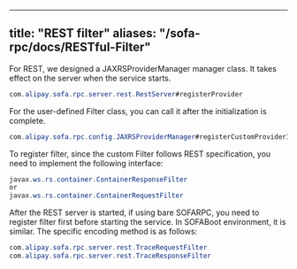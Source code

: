 
---
title: "REST filter"
aliases: "/sofa-rpc/docs/RESTful-Filter"
---



For REST, we designed a JAXRSProviderManager manager class. It takes effect on the server when the service starts.

```java
com.alipay.sofa.rpc.server.rest.RestServer#registerProvider
```

For the user-defined Filter class, you can call it after the initialization is complete.

```java
com.alipay.sofa.rpc.config.JAXRSProviderManager#registerCustomProviderInstance
```
To register filter, since the custom Filter follows REST specification, you need to implement the following interface:

```java
javax.ws.rs.container.ContainerResponseFilter
or
javax.ws.rs.container.ContainerRequestFilter
```

After the REST server is started, if using bare SOFARPC, you need to register filter first before starting the service. In SOFABoot environment, it is similar. The specific encoding method is as follows:

```java
com.alipay.sofa.rpc.server.rest.TraceRequestFilter
com.alipay.sofa.rpc.server.rest.TraceResponseFilter
```